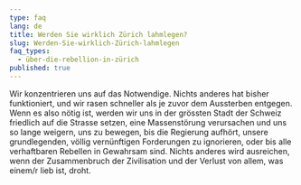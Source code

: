 ```yaml
---
type: faq
lang: de
title: Werden Sie wirklich Zürich lahmlegen?
slug: Werden-Sie-wirklich-Zürich-lahmlegen
faq_types:
  - über-die-rebellion-in-zürich
published: true
---
```

Wir konzentrieren uns auf das Notwendige. Nichts anderes hat bisher funktioniert, und wir rasen schneller als je zuvor dem Aussterben entgegen. Wenn es also nötig ist, werden wir uns in der grössten Stadt der Schweiz friedlich auf die Strasse setzen, eine Massenstörung verursachen und uns so lange weigern, uns zu bewegen, bis die Regierung aufhört, unsere grundlegenden, völlig vernünftigen Forderungen zu ignorieren, oder bis alle verhaftbaren Rebellen in Gewahrsam sind. Nichts anderes wird ausreichen, wenn der Zusammenbruch der Zivilisation und der Verlust von allem, was einem/r lieb ist, droht.